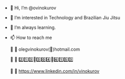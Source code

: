 - 👋 Hi, I’m @ovinokurov
- 👀 I’m interested in Technology and Brazilian Jiu Jitsu
- 🌱 I’m always learning. 
- 📫 How to reach me 

  📍 📩 olegvinokurov(📧)hotmail.com
  
  📍 📳 2️⃣1️⃣3️⃣🔹3️⃣0️⃣4️⃣🔹6️⃣1️⃣5️⃣3️⃣
  
  📍 🔗 https://www.linkedin.com/in/vinokurov
  
  

<!---
ovinokurov/ovinokurov is a ✨ special ✨ repository because its `README.md` (this file) appears on your GitHub profile.
You can click the Preview link to take a look at your changes.
--->
